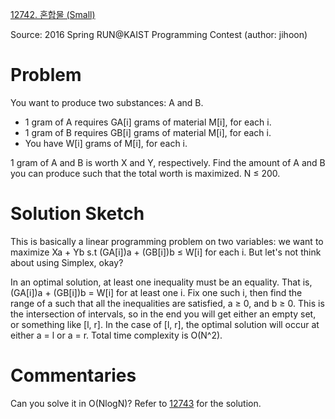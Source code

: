[12742. 혼합물 (Small)](https://www.acmicpc.net/problem/12742)

Source: 2016 Spring RUN@KAIST Programming Contest
(author: jihoon)


# Problem

You want to produce two substances: A and B.

* 1 gram of A requires GA[i] grams of material M[i], for each i.
* 1 gram of B requires GB[i] grams of material M[i], for each i.
* You have W[i] grams of M[i], for each i.

1 gram of A and B is worth X and Y, respectively. Find the amount of A and B you can produce such that the total worth is maximized. N ≤ 200.

# Solution Sketch

This is basically a linear programming problem on two variables: we want to maximize Xa + Yb s.t (GA[i])a + (GB[i])b ≤ W[i] for each i. But let's not think about using Simplex, okay?

In an optimal solution, at least one inequality must be an equality. That is, (GA[i])a + (GB[i])b = W[i] for at least one i. Fix one such i, then find the range of a such that all the inequalities are satisfied, a ≥ 0, and b ≥ 0. This is the intersection of intervals, so in the end you will get either an empty set, or something like [l, r]. In the case of [l, r], the optimal solution will occur at either a = l or a = r. Total time complexity is O(N^2).

# Commentaries

Can you solve it in O(NlogN)? Refer to [12743](/12xxx/127xx/12743.md) for the solution.
